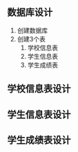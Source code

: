 ## 数据库设计

 1. 创建数据库  
 2. 创建3个表  
    1. 学校信息表
    2. 学生信息表
    3. 学生成绩表
   
## 学校信息表设计

## 学生信息表设计

## 学生成绩表设计
